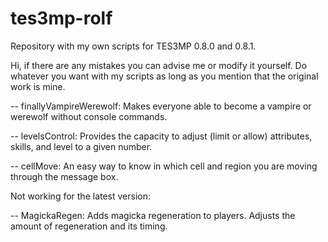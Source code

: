 # tes3mp-rolf
Repository with my own scripts for TES3MP 0.8.0 and 0.8.1.

Hi, if there are any mistakes you can advise me or modify it yourself.
Do whatever you want with my scripts as long as you mention that the original work is mine.

-- finallyVampireWerewolf: Makes everyone able to become a vampire or werewolf without console commands.

-- levelsControl: Provides the capacity to adjust (limit or allow) attributes, skills, and level to a given number.

-- cellMove: An easy way to know in which cell and region you are moving through the message box.

Not working for the latest version:

-- MagickaRegen: Adds magicka regeneration to players. Adjusts the amount of regeneration and its timing.
